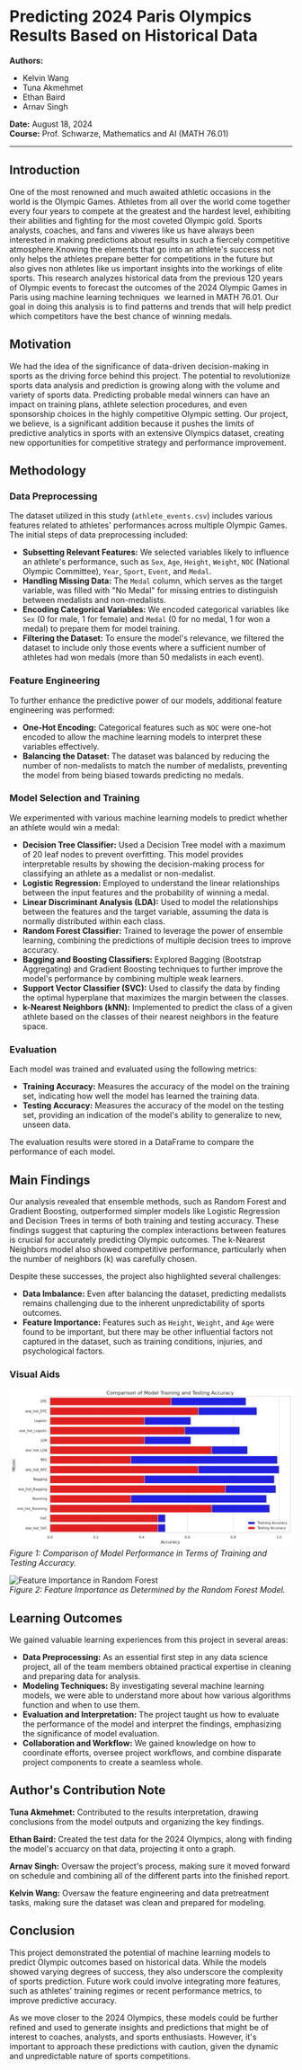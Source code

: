 # Predicting 2024 Paris Olympics Results Based on Historical Data

**Authors:**
- Kelvin Wang
- Tuna Akmehmet
- Ethan Baird
- Arnav Singh

**Date:** August 18, 2024  
**Course:** Prof. Schwarze, Mathematics and AI (MATH 76.01)

---

## Introduction

One of the most renowned and much awaited athletic occasions in the world is the Olympic Games. Athletes from all over the world come together every four years to compete at the greatest and the hardest level, exhibiting their abilities and fighting for the most coveted Olympic gold. Sports analysts, coaches, and fans and viweres like us have always been interested in making predictions about results in such a fiercely competitive atmosphere.Knowing the elements that go into an athlete's success not only helps the athletes prepare better for competitions in the future but also gives non athletes like us important insights into the workings of elite sports. This research analyzes historical data from the previous 120 years of Olympic events to forecast the outcomes of the 2024 Olympic Games in Paris using machine learning techniques  we learned in MATH 76.01. Our goal in doing this analysis is to find patterns and trends that will help predict which competitors have the best chance of winning medals.

## Motivation

We had the idea of the significance of data-driven decision-making in sports as the driving force behind this project. The potential to revolutionize sports data analysis and prediction is growing along with the volume and variety of sports data. Predicting probable medal winners can have an impact on training plans, athlete selection procedures, and even sponsorship choices in the highly competitive Olympic setting. Our project, we believe, is a significant addition because it pushes the limits of predictive analytics in sports with an extensive Olympics dataset, creating new opportunities for competitive strategy and performance improvement.

## Methodology

### Data Preprocessing

The dataset utilized in this study (`athlete_events.csv`) includes various features related to athletes' performances across multiple Olympic Games. The initial steps of data preprocessing included:

- **Subsetting Relevant Features:** We selected variables likely to influence an athlete's performance, such as `Sex`, `Age`, `Height`, `Weight`, `NOC` (National Olympic Committee), `Year`, `Sport`, `Event`, and `Medal`.
- **Handling Missing Data:** The `Medal` column, which serves as the target variable, was filled with "No Medal" for missing entries to distinguish between medalists and non-medalists.
- **Encoding Categorical Variables:** We encoded categorical variables like `Sex` (0 for male, 1 for female) and `Medal` (0 for no medal, 1 for won a medal) to prepare them for model training.
- **Filtering the Dataset:** To ensure the model's relevance, we filtered the dataset to include only those events where a sufficient number of athletes had won medals (more than 50 medalists in each event).

### Feature Engineering

To further enhance the predictive power of our models, additional feature engineering was performed:

- **One-Hot Encoding:** Categorical features such as `NOC` were one-hot encoded to allow the machine learning models to interpret these variables effectively.
- **Balancing the Dataset:** The dataset was balanced by reducing the number of non-medalists to match the number of medalists, preventing the model from being biased towards predicting no medals.

### Model Selection and Training

We experimented with various machine learning models to predict whether an athlete would win a medal:

- **Decision Tree Classifier:** Used a Decision Tree model with a maximum of 20 leaf nodes to prevent overfitting. This model provides interpretable results by showing the decision-making process for classifying an athlete as a medalist or non-medalist.
- **Logistic Regression:** Employed to understand the linear relationships between the input features and the probability of winning a medal.
- **Linear Discriminant Analysis (LDA):** Used to model the relationships between the features and the target variable, assuming the data is normally distributed within each class.
- **Random Forest Classifier:** Trained to leverage the power of ensemble learning, combining the predictions of multiple decision trees to improve accuracy.
- **Bagging and Boosting Classifiers:** Explored Bagging (Bootstrap Aggregating) and Gradient Boosting techniques to further improve the model's performance by combining multiple weak learners.
- **Support Vector Classifier (SVC):** Used to classify the data by finding the optimal hyperplane that maximizes the margin between the classes.
- **k-Nearest Neighbors (kNN):** Implemented to predict the class of a given athlete based on the classes of their nearest neighbors in the feature space.

### Evaluation

Each model was trained and evaluated using the following metrics:

- **Training Accuracy:** Measures the accuracy of the model on the training set, indicating how well the model has learned the training data.
- **Testing Accuracy:** Measures the accuracy of the model on the testing set, providing an indication of the model's ability to generalize to new, unseen data.

The evaluation results were stored in a DataFrame to compare the performance of each model.

## Main Findings

Our analysis revealed that ensemble methods, such as Random Forest and Gradient Boosting, outperformed simpler models like Logistic Regression and Decision Trees in terms of both training and testing accuracy. These findings suggest that capturing the complex interactions between features is crucial for accurately predicting Olympic outcomes. The k-Nearest Neighbors model also showed competitive performance, particularly when the number of neighbors (k) was carefully chosen.

Despite these successes, the project also highlighted several challenges:
- **Data Imbalance:** Even after balancing the dataset, predicting medalists remains challenging due to the inherent unpredictability of sports outcomes.
- **Feature Importance:** Features such as `Height`, `Weight`, and `Age` were found to be important, but there may be other influential factors not captured in the dataset, such as training conditions, injuries, and psychological factors.

### Visual Aids

![Model Performance Comparison](figures/comparison.png)  
*Figure 1: Comparison of Model Performance in Terms of Training and Testing Accuracy.*

![Feature Importance in Random Forest](figures/feature_importance.png)  
*Figure 2: Feature Importance as Determined by the Random Forest Model.*

## Learning Outcomes

We gained valuable learning experiences from this project in several areas:

- **Data Preprocessing:** As an essential first step in any data science project, all of the team members obtained practical expertise in cleaning and preparing data for analysis.
- **Modeling Techniques:** By investigating several machine learning models, we were able to understand more about how various algorithms function and when to use them.
- **Evaluation and Interpretation:** The project taught us how to evaluate the performance of the model and interpret the findings, emphasizing the significance of model evaluation.
- **Collaboration and Workflow:** We gained knowledge on how to coordinate efforts, oversee project workflows, and combine disparate project components to create a seamless whole.

## Author's Contribution Note

**Tuna Akmehmet:** Contributed to the results interpretation, drawing conclusions from the model outputs and organizing the key findings.

**Ethan Baird:** Created the test data for the 2024 Olympics, along with finding the model's accuarcy on that data, projecting it onto a graph.

**Arnav Singh:** Oversaw the project's process, making sure it moved forward on schedule and combining all of the different parts into the finished report.

**Kelvin Wang:** Oversaw the feature engineering and data pretreatment tasks, making sure the dataset was clean and prepared for modeling.

## Conclusion

This project demonstrated the potential of machine learning models to predict Olympic outcomes based on historical data. While the models showed varying degrees of success, they also underscore the complexity of sports prediction. Future work could involve integrating more features, such as athletes' training regimes or recent performance metrics, to improve predictive accuracy.

As we move closer to the 2024 Olympics, these models could be further refined and used to generate insights and predictions that might be of interest to coaches, analysts, and sports enthusiasts. However, it's important to approach these predictions with caution, given the dynamic and unpredictable nature of sports competitions.
